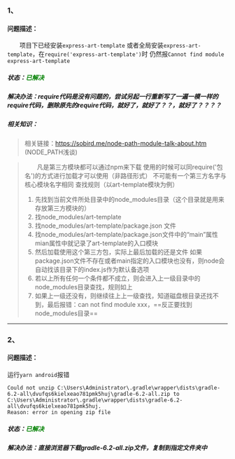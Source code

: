 ### 1、
#### 问题描述：
&emsp;&emsp;项目下已经安装`express-art-template`
或者全局安装`express-art-template`，在`require('express-art-template')`时
仍然报`Cannot find module express-art-template`
##### 状态：<font color=#008000 >已解决</font>

##### 解决办法：require代码是没有问题的，尝试另起一行重新写了一遍一模一样的require代码，删除原先的require代码，就好了，就好了？？，就好了？？？？

##### 相关知识：


> 相关链接：https://sobird.me/node-path-module-talk-about.htm      (NODE_PATH浅谈) 

>&emsp;&emsp;凡是第三方模块都可以通过npm来下载
使用的时候可以同require('包名')的方式进行加载才可以使用（非路径形式）
不可能有一个第三方名字与核心模块名字相同
查找规则（以art-template模块为例）
> 1. 先找到当前文件所处目录中的node_modules目录（这个目录就是用来存放第三方模块的）
> 2. 找node_modules/art-template
> 3. 找node_modules/art-template/package.json 文件
> 4. 找node_modules/art-template/package.json文件中的“main”属性
mian属性中就记录了art-template的入口模块
> 5. 然后加载使用这个第三方包，实际上最后加载的还是文件
如果package.json文件不存在或者main指定的入口模块也没有，则node会自动找该目录下的index.js作为默认备选项
> 6. 若以上所有任何一个条件都不成立，则会进入上一级目录中的node_modules目录查找，规则如上
> 7. 如果上一级还没有，则继续往上上一级查找，知道磁盘根目录还找不到，最后报错：can not find module xxx，==反正要找到node_modules目录==


-----

### 2、
#### 问题描述：

运行`yarn android`报错

```
Could not unzip C:\Users\Administrator\.gradle\wrapper\dists\gradle-6.2-all\dvufqs6kielxeao781pmk5huj\gradle-6.2-all.zip to C:\Users\Administrator\.gradle\wrapper\dists\gradle-6.2-all\dvufqs6kielxeao781pmk5huj.
Reason: error in opening zip file
```

##### 状态：<font color=#008000 >已解决</font>

##### 解决办法：直接浏览器下载gradle-6.2-all.zip文件，复制到指定文件夹中